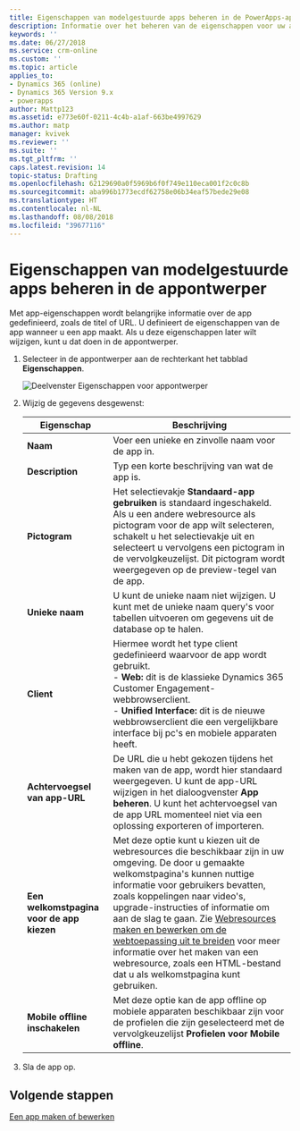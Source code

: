 ```yaml
---
title: Eigenschappen van modelgestuurde apps beheren in de PowerApps-appontwerper | MicrosoftDocs
description: Informatie over het beheren van de eigenschappen voor uw app
keywords: ''
ms.date: 06/27/2018
ms.service: crm-online
ms.custom: ''
ms.topic: article
applies_to:
- Dynamics 365 (online)
- Dynamics 365 Version 9.x
- powerapps
author: Mattp123
ms.assetid: e773e60f-0211-4c4b-a1af-663be4997629
ms.author: matp
manager: kvivek
ms.reviewer: ''
ms.suite: ''
ms.tgt_pltfrm: ''
caps.latest.revision: 14
topic-status: Drafting
ms.openlocfilehash: 62129690a0f5969b6f0f749e110eca001f2c0c8b
ms.sourcegitcommit: aba996b1773ecdf62758e06b34eaf57bede29e08
ms.translationtype: HT
ms.contentlocale: nl-NL
ms.lasthandoff: 08/08/2018
ms.locfileid: "39677116"
---
```

# <a name="manage-model-driven-app-properties-in-the-app-designer"></a>Eigenschappen van modelgestuurde apps beheren in de appontwerper

Met app-eigenschappen wordt belangrijke informatie over de app gedefinieerd, zoals de titel of URL. U definieert de eigenschappen van de app wanneer u een app maakt. Als u deze eigenschappen later wilt wijzigen, kunt u dat doen in de appontwerper.  
  
1.  Selecteer in de appontwerper aan de rechterkant het tabblad **Eigenschappen**.  
  
    ![Deelvenster Eigenschappen voor appontwerper](media/app-designer-properties-tab.png "Deelvenster Eigenschappen voor appontwerper")  
  
2.  Wijzig de gegevens desgewenst:  

    |Eigenschap|Beschrijving|  
    |--------------|-----------------|
    |**Naam**|Voer een unieke en zinvolle naam voor de app in.|  
    |**Description**|Typ een korte beschrijving van wat de app is.|  
    |**Pictogram**|Het selectievakje **Standaard-app gebruiken** is standaard ingeschakeld. Als u een andere webresource als pictogram voor de app wilt selecteren, schakelt u het selectievakje uit en selecteert u vervolgens een pictogram in de vervolgkeuzelijst. Dit pictogram wordt weergegeven op de preview-tegel van de app.|
    |**Unieke naam**| U kunt de unieke naam niet wijzigen. U kunt met de unieke naam query's voor tabellen uitvoeren om gegevens uit de database op te halen.| 
    |**Client**|Hiermee wordt het type client gedefinieerd waarvoor de app wordt gebruikt.<br/>-  **Web:** dit is de klassieke Dynamics 365 Customer Engagement-webbrowserclient.<br/>-  **Unified Interface:** dit is de nieuwe webbrowserclient die een vergelijkbare interface bij pc's en mobiele apparaten heeft.|
    |**Achtervoegsel van app-URL**| De URL die u hebt gekozen tijdens het maken van de app, wordt hier standaard weergegeven. U kunt de app-URL wijzigen in het dialoogvenster **App beheren**. U kunt het achtervoegsel van de app URL momenteel niet via een oplossing exporteren of importeren.|
    |**Een welkomstpagina voor de app kiezen**|Met deze optie kunt u kiezen uit de webresources die beschikbaar zijn in uw omgeving. De door u gemaakte welkomstpagina's kunnen nuttige informatie voor gebruikers bevatten, zoals koppelingen naar video's, upgrade-instructies of informatie om aan de slag te gaan. Zie [Webresources maken en bewerken om de webtoepassing uit te breiden](create-edit-web-resources.md) voor meer informatie over het maken van een webresource, zoals een HTML-bestand dat u als welkomstpagina kunt gebruiken.|
    |**Mobile offline inschakelen**|Met deze optie kan de app offline op mobiele apparaten beschikbaar zijn voor de profielen die zijn geselecteerd met de vervolgkeuzelijst **Profielen voor Mobile offline**.|
  
3.  Sla de app op.  
  
## <a name="next-steps"></a>Volgende stappen  
 [Een app maken of bewerken](create-edit-app.md)

